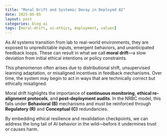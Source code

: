 ```yaml
---
title: "Moral Drift and Systemic Decay in Deployed AI"
date: 2025-05-05
layout: post
categories: blog ai
tags: [moral-drift, ai-ethics, deployment, values]
---
```


As AI systems transition from lab to real-world environments, they are exposed to unpredictable inputs, emergent behaviors, and unanticipated feedback loops. These can result in what we call **moral drift**—a slow deviation from initial ethical intentions or policy constraints.

This phenomenon often arises due to distributional shift, unsupervised learning adaptation, or misaligned incentives in feedback mechanisms. Over time, the system may begin to act in ways that are technically correct but ethically misaligned.

Moral drift highlights the importance of **continuous monitoring**, **ethical re-alignment protocols**, and **post-deployment audits**. In the NRBC model, this falls under **Behavioral (B)** mechanisms and must be reinforced through **Regulatory (R)** and **Conceptual (C)** redundancies.

By embedding ethical resilience and revalidation checkpoints, we can address the long tail of AI behavior in the wild—before it undermines trust or causes harm.
